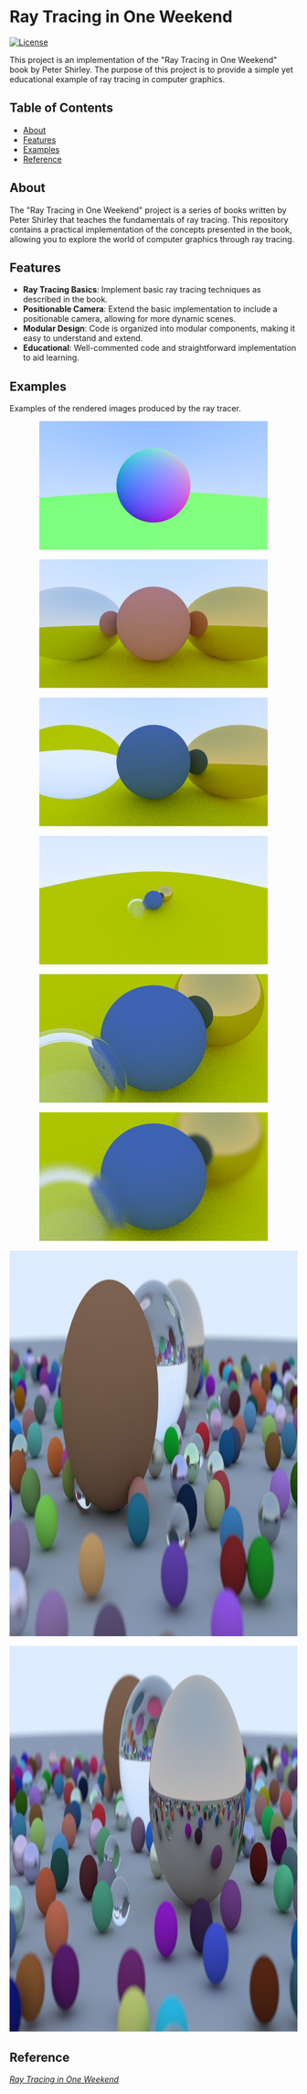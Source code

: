 # Ray Tracing in One Weekend

[![License](https://img.shields.io/badge/license-MIT-blue.svg)](LICENSE)

This project is an implementation of the "Ray Tracing in One Weekend" book by Peter Shirley. The purpose of this project is to provide a simple yet educational example of ray tracing in computer graphics.

## Table of Contents
- [About](#about)
- [Features](#features)
- [Examples](#examples)
- [Reference](#reference)

## About

The "Ray Tracing in One Weekend" project is a series of books written by Peter Shirley that teaches the fundamentals of ray tracing. This repository contains a practical implementation of the concepts presented in the book, allowing you to explore the world of computer graphics through ray tracing.

## Features

- **Ray Tracing Basics**: Implement basic ray tracing techniques as described in the book.
- **Positionable Camera**: Extend the basic implementation to include a positionable camera, allowing for more dynamic scenes.
- **Modular Design**: Code is organized into modular components, making it easy to understand and extend.
- **Educational**: Well-commented code and straightforward implementation to aid learning.

## Examples

Examples of the rendered images produced by the ray tracer.

<p align="center">
    <img src="images/image6.png" alt="Image" width="400" height="225" />
</p>

<p align="center">
    <img src="images/image12.png" alt="Image" width="400" height="225" />
</p>

<p align="center">
    <img src="images/image15.png" alt="Image" width="400" height="225" />
</p>

<p align="center">
    <img src="images/image18.png" alt="Image" width="400" height="225" />
</p>

<p align="center">
    <img src="images/image19.png" alt="Image" width="400" height="225" />
</p>

<p align="center">
    <img src="images/image20.png" alt="Image" width="400" height="225" />
</p>

<p align="center">
    <img src="images/image21.jpg" alt="Image" width="1200" height="675" />
</p>

<p align="center">
    <img src="images/image22.jpg" alt="Image" width="1200" height="675" />
</p>

## Reference

[_Ray Tracing in One Weekend_](https://raytracing.github.io/books/RayTracingInOneWeekend.html)